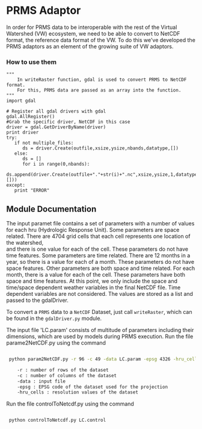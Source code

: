 # PRMS Adaptor

In order for PRMS data to be interoperable with the rest of the Virtual
Watershed (VW) ecosystem, we need to be able to convert to NetCDF format,
the reference data format of the VW. To do this we've developed the PRMS
adaptors as an element of the growing suite of VW adaptors. 

### How to use them

    
    """
        In writeRaster function, gdal is used to convert PRMS to NetCDF format. 
        For this, PRMS data are passed as an array into the function.
    """
    import gdal
   
    # Register all gdal drivers with gdal
    gdal.AllRegister()
    #Grab the specific driver, NetCDF in this case
    driver = gdal.GetDriverByName(driver)
    print driver
    try:
       if not multiple_files:
          ds = driver.Create(outfile,xsize,ysize,nbands,datatype,[])
       else:
          ds = []
          for i in range(0,nbands):
             ds.append(driver.Create(outfile+"."+str(i)+".nc",xsize,ysize,1,datatype,[]))
    except:
       print "ERROR"
      

Module Documentation
--------------------

The input paramet file contains a set of parameters with a number of values 
for each hru (Hydrologic Response Unit). Some parameters are space related. 
There are 4704 grid cells that each cell represents one location of the watershed,  
and there is one value for each of the cell. These parameters do not have 
time features. Some parameters are time related. There are 12 months in a  
year, so there is a value for each of a month. These parameters do not have 
space features. Other parameters are both space and time related. For each 
month, there is a value for each of the cell. These parameters have both space 
and time features. At this point, we only include the space and time/space 
dependent weather variables in the final NetCDF file. Time dependent variables 
are not considered. The values are stored as a list and passed to the gdalDriver.

To convert a `PRMS` data to a `NetCDF` Dataset, just call 
`writeRaster`, which can be found in the `gdalDriver.py` module. 

The input file 'LC.param' consists of multitude of parameters including their 
dimensions, which are used by models during PRMS execution. Run the file 
parame2NetCDF.py using the command 


```bash

 python param2NetCDF.py -r 96 -c 49 -data LC.param -epsg 4326 -hru_cells XY.DAT

    -r : number of rows of the dataset 
    -c : number of columns of the dataset
    -data : input file
    -epsg : EPSG code of the dataset used for the projection 
    -hru_cells : resolution values of the dataset

```
Run the file 
controlToNetcdf.py using the command 


```bash

 python controlToNetcdf.py LC.control

```

    
   

